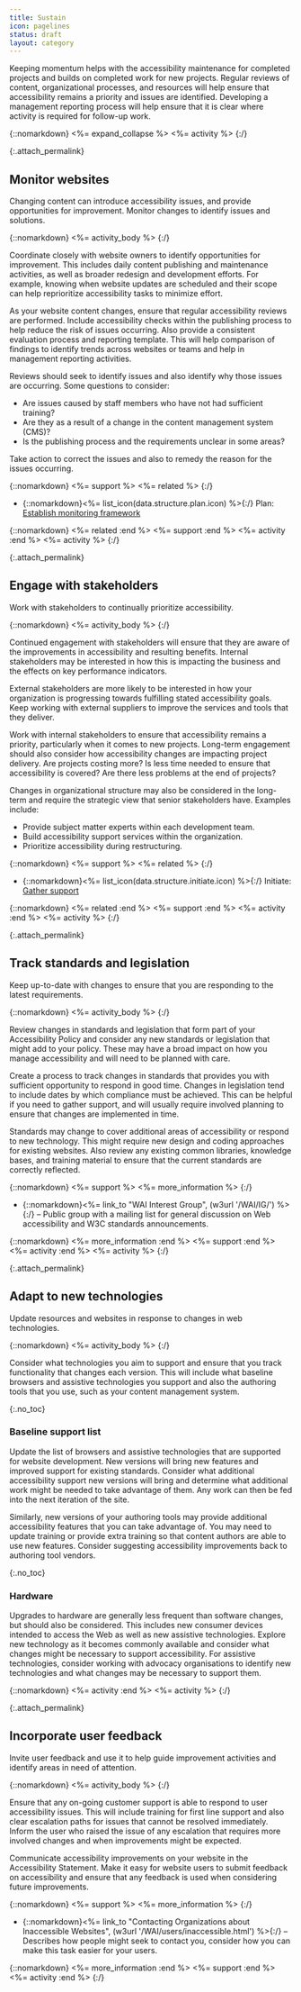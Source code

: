 ```yaml
---
title: Sustain
icon: pagelines
status: draft
layout: category
---
```


Keeping momentum helps with the accessibility maintenance for completed projects and builds on completed work for new projects. Regular reviews of content, organizational processes, and resources will help ensure that accessibility remains a priority and issues are identified. Developing a management reporting process will help ensure that it is clear where activity is required for follow-up work.

{::nomarkdown}
<%= expand_collapse %>
<%= activity %>
{:/}

{:.attach_permalink}
## Monitor websites

Changing content can introduce accessibility issues, and provide opportunities for improvement. Monitor changes to identify issues and solutions.

{::nomarkdown}
<%= activity_body %>
{:/}

Coordinate closely with website owners to identify opportunities for improvement. This includes daily content publishing and maintenance activities, as well as broader redesign and development efforts. For example, knowing when website updates are scheduled and their scope can help reprioritize accessibility tasks to minimize effort.

As your website content changes, ensure that regular accessibility reviews are performed. Include accessibility checks within the publishing process to help reduce the risk of issues occurring. Also provide a consistent evaluation process and reporting template. This will help comparison of findings to identify trends across websites or teams and help in management reporting activities.

Reviews should seek to identify issues and also identify why those issues are occurring. Some questions to consider:

* Are issues caused by staff members who have not had sufficient training?
* Are they as a result of a change in the content management system (CMS)?
* Is the publishing process and the requirements unclear in some areas?

Take action to correct the issues and also to remedy the reason for the issues occurring.

{::nomarkdown}
<%= support %>
<%= related %>
{:/}

* {::nomarkdown}<%= list_icon(data.structure.plan.icon) %>{:/} Plan: [Establish monitoring framework](../plan/#establish-monitoring-framework)

{::nomarkdown}
<%= related :end %>
<%= support :end %>
<%= activity :end %>
<%= activity %>
{:/}

{:.attach_permalink}
## Engage with stakeholders

Work with stakeholders to continually prioritize accessibility.

{::nomarkdown}
<%= activity_body %>
{:/}

Continued engagement with stakeholders will ensure that they are aware of the improvements in accessibility and resulting benefits. Internal stakeholders may be interested in how this is impacting the business and the effects on key performance indicators.

External stakeholders are more likely to be interested in how your organization is progressing towards fulfilling stated accessibility goals. Keep working with external suppliers to improve the services and tools that they deliver.

Work with internal stakeholders to ensure that accessibility remains a priority, particularly when it comes to new projects. Long-term engagement should also consider how accessibility changes are impacting project delivery. Are projects costing more? Is less time needed to ensure that accessibility is covered? Are there less problems at the end of projects?

Changes in organizational structure may also be considered in the long-term and require the strategic view that senior stakeholders have. Examples include:

* Provide subject matter experts within each development team.
* Build accessibility support services within the organization.
* Prioritize accessibility during restructuring.

{::nomarkdown}
<%= support %>
<%= related %>
{:/}

* {::nomarkdown}<%= list_icon(data.structure.initiate.icon) %>{:/} Initiate: [Gather support](../initiate/#gather-support)

{::nomarkdown}
<%= related :end %>
<%= support :end %>
<%= activity :end %>
<%= activity %>
{:/}

{:.attach_permalink}
## Track standards and legislation

Keep up-to-date with changes to ensure that you are responding to the latest requirements.

{::nomarkdown}
<%= activity_body %>
{:/}

Review changes in standards and legislation that form part of your Accessibility Policy and consider any new standards or legislation that might add to your policy. These may have a broad impact on how you manage accessibility and will need to be planned with care.

Create a process to track changes in standards that provides you with sufficient opportunity to respond in good time. Changes in legislation tend to include dates by which compliance must be achieved. This can be helpful if you need to gather support, and will usually require involved planning to ensure that changes are implemented in time.

Standards may change to cover additional areas of accessibility or respond to new technology. This might require new design and coding approaches for existing websites. Also review any existing common libraries, knowledge bases, and training material to ensure that the current standards are correctly reflected.

{::nomarkdown}
<%= support %>
<%= more_information %>
{:/}

* {::nomarkdown}<%= link_to "WAI Interest Group", (w3url '/WAI/IG/') %>{:/} &ndash; Public group with a mailing list for general discussion on Web accessibility and W3C standards announcements.
  
{::nomarkdown}
<%= more_information :end %>
<%= support :end %>
<%= activity :end %>
<%= activity %>
{:/}

{:.attach_permalink}
## Adapt to new technologies

Update resources and websites in response to changes in web technologies.

{::nomarkdown}
<%= activity_body %>
{:/}

Consider what technologies you aim to support and ensure that you track functionality that changes each version. This will include what baseline browsers and assistive technologies you support and also the authoring tools that you use, such as your content management system.

{:.no_toc}
### Baseline support list

Update the list of browsers and assistive technologies that are supported for website development. New versions will bring new features and improved support for existing standards. Consider what additional accessibility support new versions will bring and determine what additional work might be needed to take advantage of them. Any work can then be fed into the next iteration of the site.

Similarly, new versions of your authoring tools may provide additional accessibility features that you can take advantage of. You may need to update training or provide extra training so that content authors are able to use new features. Consider suggesting accessibility improvements back to authoring tool vendors.

{:.no_toc}
### Hardware

Upgrades to hardware are generally less frequent than software changes, but should also be considered. This includes new consumer devices intended to access the Web as well as new assistive technologies. Explore new technology as it becomes commonly available and consider what changes might be necessary to support accessibility. For assistive technologies, consider working with advocacy organisations to identify new technologies and what changes may be necessary to support them.

{::nomarkdown}
<%= activity :end %>
<%= activity %>
{:/}

{:.attach_permalink}
## Incorporate user feedback

Invite user feedback and use it to help guide improvement activities and identify areas in need of attention.

{::nomarkdown}
<%= activity_body %>
{:/}

Ensure that any on-going customer support is able to respond to user accessibility issues. This will include training for first line support and also clear escalation paths for issues that cannot be resolved immediately. Inform the user who raised the issue of any escalation that requires more involved changes and when improvements might be expected.

Communicate accessibility improvements on your website in the Accessibility Statement. Make it easy for website users to submit feedback on accessibility and ensure that any feedback is used when considering future improvements.

{::nomarkdown}
<%= support %>
<%= more_information %>
{:/}

* {::nomarkdown}<%= link_to "Contacting Organizations about Inaccessible Websites", (w3url '/WAI/users/inaccessible.html') %>{:/} &ndash; Describes how people might seek to contact you, consider how you can make this task easier for your users.

{::nomarkdown}
<%= more_information :end %>
<%= support :end %>
<%= activity :end %>
{:/}
